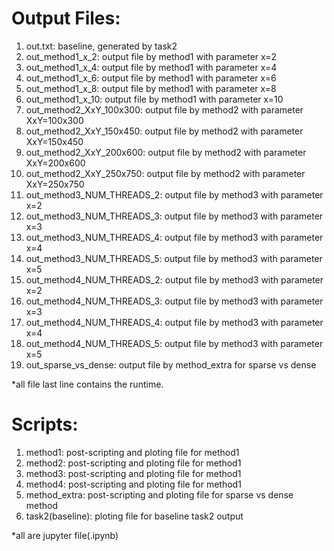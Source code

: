 # Output Files:
1. out.txt: baseline, generated by task2
2. out_method1_x_2: output file by method1 with parameter x=2
3. out_method1_x_4: output file by method1 with parameter x=4
4. out_method1_x_6: output file by method1 with parameter x=6
5. out_method1_x_8: output file by method1 with parameter x=8
6. out_method1_x_10: output file by method1 with parameter x=10
7. out_method2_XxY_100x300: output file by method2 with parameter XxY=100x300
8. out_method2_XxY_150x450: output file by method2 with parameter XxY=150x450
9. out_method2_XxY_200x600: output file by method2 with parameter XxY=200x600
10. out_method2_XxY_250x750: output file by method2 with parameter XxY=250x750
11. out_method3_NUM_THREADS_2: output file by method3 with parameter x=2
12. out_method3_NUM_THREADS_3: output file by method3 with parameter x=3
13. out_method3_NUM_THREADS_4: output file by method3 with parameter x=4
14. out_method3_NUM_THREADS_5: output file by method3 with parameter x=5
15. out_method4_NUM_THREADS_2: output file by method3 with parameter x=2
16. out_method4_NUM_THREADS_3: output file by method3 with parameter x=3
17. out_method4_NUM_THREADS_4: output file by method3 with parameter x=4
18. out_method4_NUM_THREADS_5: output file by method3 with parameter x=5
19. out_sparse_vs_dense: output file by method_extra for sparse vs dense

*all file last line contains the runtime.

# Scripts:
1. method1: post-scripting and ploting file for method1
2. method2: post-scripting and ploting file for method1
3. method3: post-scripting and ploting file for method1
4. method4: post-scripting and ploting file for method1
5. method_extra: post-scripting and ploting file for sparse vs dense method
6. task2(baseline): ploting file for baseline task2 output

*all are jupyter file(.ipynb)
